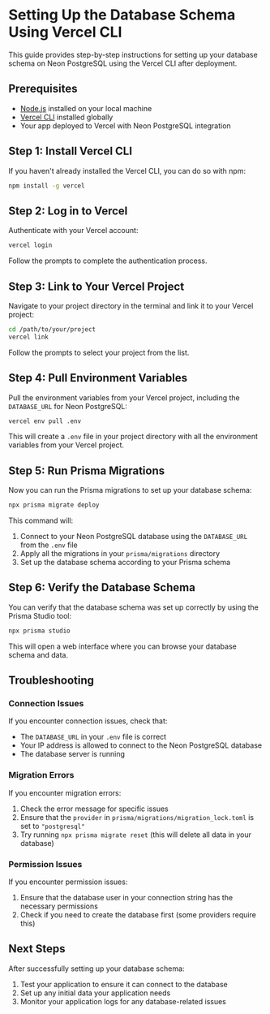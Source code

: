 # Setting Up the Database Schema Using Vercel CLI

This guide provides step-by-step instructions for setting up your database schema on Neon PostgreSQL using the Vercel CLI after deployment.

## Prerequisites

- [Node.js](https://nodejs.org/) installed on your local machine
- [Vercel CLI](https://vercel.com/docs/cli) installed globally
- Your app deployed to Vercel with Neon PostgreSQL integration

## Step 1: Install Vercel CLI

If you haven't already installed the Vercel CLI, you can do so with npm:

```bash
npm install -g vercel
```

## Step 2: Log in to Vercel

Authenticate with your Vercel account:

```bash
vercel login
```

Follow the prompts to complete the authentication process.

## Step 3: Link to Your Vercel Project

Navigate to your project directory in the terminal and link it to your Vercel project:

```bash
cd /path/to/your/project
vercel link
```

Follow the prompts to select your project from the list.

## Step 4: Pull Environment Variables

Pull the environment variables from your Vercel project, including the `DATABASE_URL` for Neon PostgreSQL:

```bash
vercel env pull .env
```

This will create a `.env` file in your project directory with all the environment variables from your Vercel project.

## Step 5: Run Prisma Migrations

Now you can run the Prisma migrations to set up your database schema:

```bash
npx prisma migrate deploy
```

This command will:
1. Connect to your Neon PostgreSQL database using the `DATABASE_URL` from the `.env` file
2. Apply all the migrations in your `prisma/migrations` directory
3. Set up the database schema according to your Prisma schema

## Step 6: Verify the Database Schema

You can verify that the database schema was set up correctly by using the Prisma Studio tool:

```bash
npx prisma studio
```

This will open a web interface where you can browse your database schema and data.

## Troubleshooting

### Connection Issues

If you encounter connection issues, check that:
- The `DATABASE_URL` in your `.env` file is correct
- Your IP address is allowed to connect to the Neon PostgreSQL database
- The database server is running

### Migration Errors

If you encounter migration errors:
1. Check the error message for specific issues
2. Ensure that the `provider` in `prisma/migrations/migration_lock.toml` is set to `"postgresql"`
3. Try running `npx prisma migrate reset` (this will delete all data in your database)

### Permission Issues

If you encounter permission issues:
1. Ensure that the database user in your connection string has the necessary permissions
2. Check if you need to create the database first (some providers require this)

## Next Steps

After successfully setting up your database schema:
1. Test your application to ensure it can connect to the database
2. Set up any initial data your application needs
3. Monitor your application logs for any database-related issues

